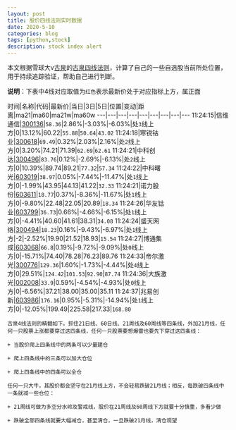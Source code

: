 ```yaml
---
layout: post
title: 股价四线法则实时数据
date: 2020-5-10
categories: blog
tags: [python,stock]
description: stock index alert
---
```



本文根据雪球大v[古泉](https://xueqiu.com/u/7148646888)的[古泉四线法则](https://xueqiu.com/7148646888/130498192)，计算了自己的一些自选股当前所处位置，用于持续追踪验证，帮助自己进行判断。

**说明**：下表中4线对应取值为`红色`表示最新价处于对应指标上方，属正面

时间|名称|代码|最新价|当日|3日|5日|位置|变动|距离|ma21|ma60|ma21w|ma60w
---|---|---|---|---|---|---|---|---
11:24:15|信维通信|[300136](https://xueqiu.com/S/SZ300136)|`58.36`|2.86%|-3.03%|-6.03%|处`3`线上方|0|13.12%|60.22|`55.88`|`50.64`|`43.02`
11:24:18|寒锐钴业|[300618](https://xueqiu.com/S/SZ300618)|`69.49`|0.32%|2.03%|2.16%|处`2`线上方|0|3.20%|74.21|71.39|`62.69`|`62.61`
11:24:21|中科创达|[300496](https://xueqiu.com/S/SZ300496)|`83.76`|0.12%|-2.69%|-6.13%|处`2`线上方|0|10.39%|89.74|89.21|`77.32`|`57.34`
11:24:22|中科曙光|[603019](https://xueqiu.com/S/SH603019)|`38.97`|0.05%|-7.44%|-11.47%|处`1`线上方|0|-1.99%|43.95|44.13|41.22|`32.33`
11:24:21|诺力股份|[603611](https://xueqiu.com/S/SH603611)|`18.77`|0.37%|-8.36%|-11.67%|处`1`线上方|0|-9.80%|22.48|22.05|20.89|`18.34`
11:24:26|华友钴业|[603799](https://xueqiu.com/S/SH603799)|`36.73`|0.66%|-4.66%|-6.15%|处`1`线上方|0|-4.41%|40.60|41.61|38.31|`34.08`
11:24:24|盛天网络|[300494](https://xueqiu.com/S/SZ300494)|`18.23`|0.16%|-9.43%|-6.97%|处`1`线上方|-2|-2.52%|19.90|21.52|18.93|`15.54`
11:24:27|博通集成|[603068](https://xueqiu.com/S/SH603068)|`66.8`|0.19%|-9.72%|-9.09%|处`0`线上方|0|-15.71%|74.40|78.28|76.23|89.76
11:24:33|帝尔激光|[300776](https://xueqiu.com/S/SZ300776)|`129.36`|1.60%|-1.73%|-4.44%|处`4`线上方|0|29.51%|`124.42`|`101.53`|`92.90`|`87.74`
11:24:36|大族激光|[002008](https://xueqiu.com/S/SZ002008)|`33.9`|0.59%|-4.54%|-4.93%|处`0`线上方|0|-6.56%|37.21|38.00|35.00|35.11
11:24:37|兆易创新|[603986](https://xueqiu.com/S/SH603986)|`176.16`|0.95%|-5.31%|-14.94%|处`1`线上方|0|-12.05%|199.49|225.58|217.33|`168.80`

```
古泉4线法则的精髓如下。抓住21日线、60日线、21周线及60周线等四条线，外加21月线，任何一只股票上涨都要穿过这四条线，任何一只股票要想爆雷也要先下穿过这四条线：

+ 当股价爬上四条线中的两条可以少量建仓

+ 爬上四条线中的三条可以加大仓位

+ 爬上四条线中的四条可以全仓

任何一只大牛，其股价都会坚守在21月线上方，不会轻易跌破21月线；相反，每跌破四条线中一条就减一些仓位：

+ 21周线可做为多空分水岭及警戒线，股价在21周线及60周线下方就要十分慎重，多看少做

+ 跌破全部四条线就要大幅减仓，甚至清仓，一旦跌破21月线，清仓观望
```
